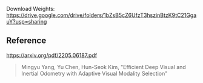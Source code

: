 Download Weights: https://drive.google.com/drive/folders/1bZsB5cZ6UfzT3hszinBtzK9tC21GgauY?usp=sharing

## Reference
https://arxiv.org/pdf/2205.06187.pdf
> Mingyu Yang, Yu Chen, Hun-Seok Kim, "Efficient Deep Visual and Inertial Odometry with Adaptive Visual Modality Selection"
